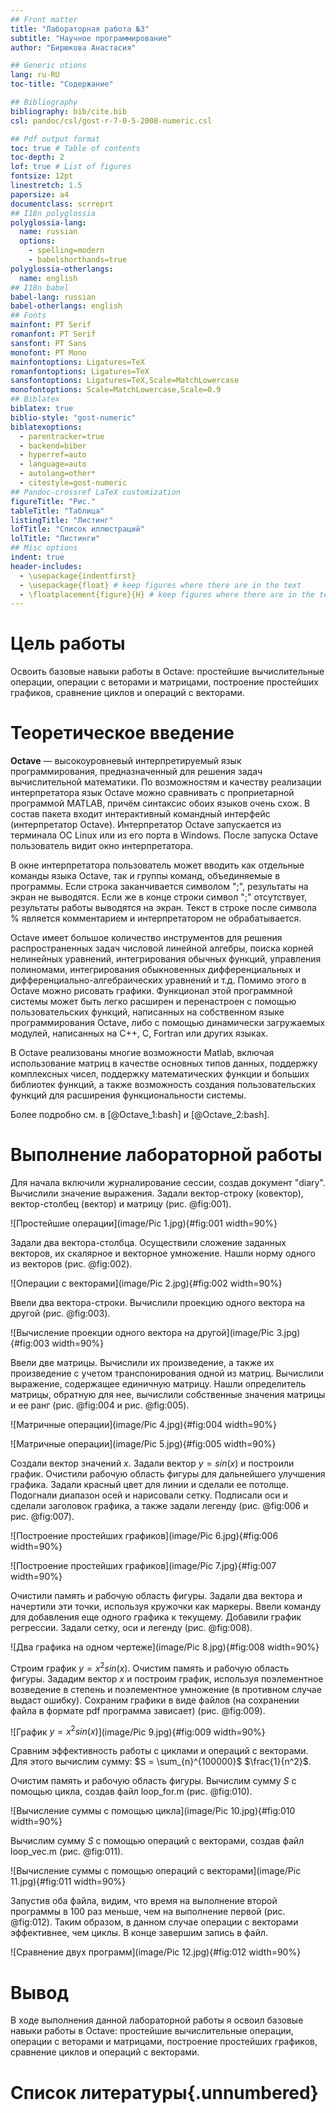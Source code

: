 ```yaml
---
## Front matter
title: "Лабораторная работа №3"
subtitle: "Научное программирование"
author: "Бирюкова Анастасия"

## Generic otions
lang: ru-RU
toc-title: "Содержание"

## Bibliography
bibliography: bib/cite.bib
csl: pandoc/csl/gost-r-7-0-5-2008-numeric.csl

## Pdf output format
toc: true # Table of contents
toc-depth: 2
lof: true # List of figures
fontsize: 12pt
linestretch: 1.5
papersize: a4
documentclass: scrreprt
## I18n polyglossia
polyglossia-lang:
  name: russian
  options:
	- spelling=modern
	- babelshorthands=true
polyglossia-otherlangs:
  name: english
## I18n babel
babel-lang: russian
babel-otherlangs: english
## Fonts
mainfont: PT Serif
romanfont: PT Serif
sansfont: PT Sans
monofont: PT Mono
mainfontoptions: Ligatures=TeX
romanfontoptions: Ligatures=TeX
sansfontoptions: Ligatures=TeX,Scale=MatchLowercase
monofontoptions: Scale=MatchLowercase,Scale=0.9
## Biblatex
biblatex: true
biblio-style: "gost-numeric"
biblatexoptions:
  - parentracker=true
  - backend=biber
  - hyperref=auto
  - language=auto
  - autolang=other*
  - citestyle=gost-numeric
## Pandoc-crossref LaTeX customization
figureTitle: "Рис."
tableTitle: "Таблица"
listingTitle: "Листинг"
lofTitle: "Список иллюстраций"
lolTitle: "Листинги"
## Misc options
indent: true
header-includes:
  - \usepackage{indentfirst}
  - \usepackage{float} # keep figures where there are in the text
  - \floatplacement{figure}{H} # keep figures where there are in the text
---
```


# Цель работы

Освоить базовые навыки работы в Octave: простейшие вычислительные операции, операции с веторами и матрицами, построение простейших графиков, сравнение циклов и операций с векторами.

# Теоретическое введение

__Octave__ — высокоуровневый интерпретируемый язык программирования, предназначенный для решения задач вычислительной математики. По возможностям и качеству реализации интерпретатора язык Octave можно сравнивать с проприетарной программой MATLAB, причём синтаксис обоих языков очень схож. В состав пакета входит интерактивный командный интерфейс (интерпретатор Octave). Интерпретатор Octave запускается из терминала ОС Linux или из его порта в Windows. После запуска Octave пользователь видит окно интерпретатора. 

В окне интерпретатора пользователь может вводить как отдельные команды языка Octave, так и группы команд, объединяемые в программы. Если строка заканчивается символом ";", результаты на экран не выводятся. Если же в конце строки символ ";" отсутствует, результаты работы выводятся на экран. Текст в строке после символа \% является комментарием и интерпретатором не обрабатывается.

Octave имеет большое количество инструментов для решения распространенных задач числовой линейной алгебры, поиска корней нелинейных уравнений, интегрирования обычных функций, управления полиномами, интегрирования обыкновенных дифференциальных и дифференциально-алгебраических уравнений и т.д. Помимо этого в Octave можно рисовать графики. Функционал этой программной системы может быть легко расширен и перенастроен с помощью пользовательских функций, написанных на собственном языке программирования Octave, либо с помощью динамически загружаемых модулей, написанных на C++, C, Fortran или других языках.

В Octave реализованы многие возможности Matlab, включая использование матриц в качестве основных типов данных, поддержку комплексных чисел, поддержку математических функции и больших библиотек функций, а также возможность создания пользовательских функций для расширения функциональности системы.

Более подробно см. в [@Octave_1:bash] и [@Octave_2:bash].

# Выполнение лабораторной работы

Для начала включили журналирование сессии, создав документ "diary". Вычислили значение выражения. Задали вектор-строку (ковектор), вектор-столбец (вектор) и матрицу (рис. @fig:001).

![Простейшие операции](image/Pic 1.jpg){#fig:001 width=90%}

Задали два вектора-столбца. Осуществили сложение заданных векторов, их скалярное и векторное умножение. Нашли норму одного из векторов (рис. @fig:002).

![Операции с векторами](image/Pic 2.jpg){#fig:002 width=90%}

Ввели два вектора-строки. Вычислили проекцию одного вектора на другой (рис. @fig:003).

![Вычисление проекции одного вектора на другой](image/Pic 3.jpg){#fig:003 width=90%}

Ввели две матрицы. Вычислили их произведение, а также их произведение с учетом транспонирования одной из матриц. Вычислили выражение, содержащее единичную матрицу. Нашли определитель матрицы, обратную для нее, вычислили собственные значения матрицы и ее ранг (рис. @fig:004 и рис. @fig:005).

![Матричные операции](image/Pic 4.jpg){#fig:004 width=90%}

![Матричные операции](image/Pic 5.jpg){#fig:005 width=90%}

Создали вектор значений $x$. Задали вектор $y = sin(x)$ и построили график. Очистили рабочую область фигуры для дальнейшего улучшения графика. Задали красный цвет для линии и сделали ее потолще. Подогнали диапазон осей и нарисовали сетку. Подписали оси и сделали заголовок графика, а также задали легенду (рис. @fig:006 и рис. @fig:007).

![Построение простейших графиков](image/Pic 6.jpg){#fig:006 width=90%}

![Построение простейших графиков](image/Pic 7.jpg){#fig:007 width=90%}

Очистили память и рабочую область фигуры. Задали два вектора и начертили эти точки, используя кружочки как маркеры. Ввели команду для добавления еще одного графика к текущему. Добавили график регрессии. Задали сетку, оси и легенду (рис. @fig:008).

![Два графика на одном чертеже](image/Pic 8.jpg){#fig:008 width=90%}

Строим график $y = x^2sin(x)$. Очистим память и рабочую область фигуры. Зададим вектор $x$ и построим график, используя поэлементное возведение в степень и поэлементное умножение (в противном случае выдаст ошибку). Сохраним графики в виде файлов (на сохранении файла в формате pdf программа зависает) (рис. @fig:009).

![График $y = x^2sin(x)$](image/Pic 9.jpg){#fig:009 width=90%}

Сравним эффективность работы с циклами и операций с векторами. Для этого вычислим сумму: $S = \sum_{n}^{100000}$ $\frac{1}{n^2}$.

Очистим память и рабочую область фигуры. Вычислим сумму $S$ с помощью цикла, создав файл loop_for.m (рис. @fig:010).

![Вычисление суммы с помощью цикла](image/Pic 10.jpg){#fig:010 width=90%}

Вычислим сумму $S$ с помощью операций с векторами, создав файл loop_vec.m (рис. @fig:011).

![Вычисление суммы с помощью операций с векторами](image/Pic 11.jpg){#fig:011 width=90%}

Запустив оба файла, видим, что время на выполнение второй программы в 100 раз меньше, чем на выполнение первой (рис. @fig:012). Таким образом, в данном случае операции с векторами эффективнее, чем циклы. В конце завершим запись в файл.

![Сравнение двух программ](image/Pic 12.jpg){#fig:012 width=90%}
 

# Вывод 

В ходе выполнения данной лабораторной работы я освоил базовые навыки работы в Octave: простейшие вычислительные операции, операции с веторами и матрицами, построение простейших графиков, сравнение циклов и операций с векторами.

# Список литературы{.unnumbered}


